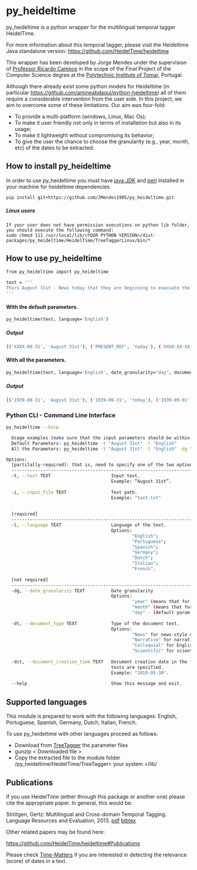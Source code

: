 # py_heideltime
py_heideltime is a python wrapper for the multilingual temporal tagger HeidelTime.

For more information about this temporal tagger, please visit the Heideltime Java standalone version: https://github.com/HeidelTime/heideltime

This wrapper has been developed by Jorge Mendes under the supervision of [Professor Ricardo Campos](http://www.ccc.ipt.pt/~ricardo/) in the scope of the Final Project of the Computer Science degree at the [Polytechnic Institute of Tomar](http://portal2.ipt.pt/), Portugal.

Although there already exist some python models for Heideltime (in particular https://github.com/amineabdaoui/python-heideltime) all of them require a considerable intervention from the user side. In this project, we aim to overcome some of these limitations. Our aim was four-fold:

 - To provide a multi-platform (windows, Linux, Mac Os);
 - To make it user friendly not only in terms of installation but also in its usage;
 - To make it lightweight without compromising its behavior;
 - To give the user the chance to choose the granularity (e.g., year, month, etc) of the dates to be extracted.

## How to install py_heideltime
In order to use py_heideltime you must have [java JDK](https://www.oracle.com/technetwork/java/javase/downloads/index.html) and [perl](https://www.perl.org/get.html) installed in your machine for heideltime dependencies.
```bash
pip install git+https://github.com/JMendes1995/py_heideltime.git
```
##### Linux users
    If your user does not have permission executions on python lib folder, you should execute the following command:
    sudo chmod 111 /usr/local/lib/<YOUR PYTHON VERSION>/dist-packages/py_heideltime/HeidelTime/TreeTaggerLinux/bin/*
    
## How to use py_heideltime
``` bash
from py_heideltime import py_heideltime

text = '''
Thurs August 31st - News today that they are beginning to evacuate the London children tomorrow. Percy is a billeting officer. I can't see that they will be much safer here.
'''
```

#### With the default parameters.
```` bash
py_heideltime(text, language='English')
````

##### Output
```` bash
[('XXXX-08-31', 'August 31st'), ('PRESENT_REF', 'today'), ('XXXX-XX-XX', 'tomorrow')]
````

#### With all the parameters.
```` bash
py_heideltime(text, language='English', date_granularity="day", document_type='news', document_creation_time='1939-08-31')
````
##### Output
```` bash
[('1939-08-31', 'August 31st'), ('1939-08-31', 'today'), ('1939-09-01', 'tomorrow')] 
````


### Python CLI -  Command Line Interface
``` bash
py_heideltime --help

  Usage_examples (make sure that the input parameters should be within quotes): 
  Default Parameters: py_heideltime -t "August 31st" -l "English"
  All the Parameters: py_heideltime -t "August 31st" -l "English" -dg "day" -dt "News" -dct "1939-08-31"

Options:
  [partilally-required]: that is, need to specify one of the two options (text or input_file).
  ----------------------------------------------------------------------------------------------------------------------------------
  -t, --text TEXT                       Input text. 
                                        Example: “August 31st”.
                                        
  -i, --input_file TEXT                 Text path.
                                        Example: "text.txt"
  
  
  [required]
  ----------------------------------------------------------------------------------------------------------------------------------
  -l, --language TEXT                   Language of the text. 
                                        Options: 
                                                "English";
                                                "Portuguese";
                                                "Spanish"; 
                                                "Germany";
                                                "Dutch";
                                                "Italian";
                                                "French".
  
  [not required] 
  -----------------------------------------------------------------------------------------------------------------------------------                      
  -dg, --date_granularity TEXT          Date granularity
                                        Options: 
                                                "year" (means that for the date YYYY-MM-DD only the YYYY will be retrieved); 
                                                "month" (means that for the date YYYY-MM-DD only the YYYY-MM will be retrieved); 
                                                "day" - (default param. Means that for the date YYYY-MM-DD it will retrieve YYYY-MM-DD).
                                  
  -dt, --document_type TEXT             Type of the document text.
                                        Options: 
                                                "News" for news-style documents - default param; 
                                                "Narrative" for narrative-style documents (e.g., Wikipedia articles); 
                                                "Colloquial" for English colloquial (e.g., Tweets and SMS);  
                                                "Scientific" for scientific articles (e.g., clinical trails).
                                           
  -dct, --document_creation_time TEXT   Document creation date in the format YYYY-MM-DD. Taken into account when "News" or "Colloquial" 
                                        texts are specified.
                                        Example: "2019-05-30".
                                        
  --help                                Show this message and exit.

```

## Supported languages

This module is prepared to work with the following languages: English, Portuguese, Spanish, Germany, Dutch, Italian, French.

To use py_heideltime with other languages proceed as follows:
  
  - Download from [TreeTagger](https://www.cis.uni-muenchen.de/~schmid/tools/TreeTagger/) the parameter files
  - gunzip < Downloaded file >
  - Copy the extracted file to the module folder /py_heideltime/HeidelTime/TreeTagger< your system >/lib/


## Publications 

If you use HeidelTime (either through this package or another one) please cite the appropriate paper. In general, this would be:

Strötgen, Gertz: Multilingual and Cross-domain Temporal Tagging. Language Resources and Evaluation, 2013. [pdf](https://link.springer.com/article/10.1007%2Fs10579-012-9179-y) [bibtex](https://dbs.ifi.uni-heidelberg.de/files/Team/jannik/publications/stroetgen_bib.html#LREjournal2013)

 
Other related papers may be found here:

https://github.com/HeidelTime/heideltime#Publications

Please check [Time-Matters](https://github.com/LIAAD/Time-Matters) if you are interested in detecting the relevance (score) of dates in a text.
